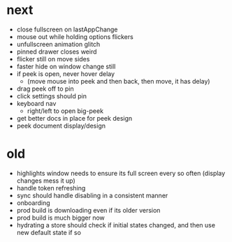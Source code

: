 # next

* close fullscreen on lastAppChange
* mouse out while holding options flickers
* unfullscreen animation glitch
* pinned drawer closes weird
* flicker still on move sides
* faster hide on window change still
* if peek is open, never hover delay
  * (move mouse into peek and then back, then move, it has delay)
* drag peek off to pin
* click settings should pin
* keyboard nav
  * right/left to open big-peek
* get better docs in place for peek design
* peek document display/design

# old

* highlights window needs to ensure its full screen every so often (display changes mess it up)
* handle token refreshing
* sync should handle disabling in a consistent manner
* onboarding
* prod build is downloading even if its older version
* prod build is much bigger now
* hydrating a store should check if initial states changed, and then use new default state if so
